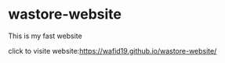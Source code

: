 # wastore-website
This is my fast website


click to visite website:https://wafid19.github.io/wastore-website/
